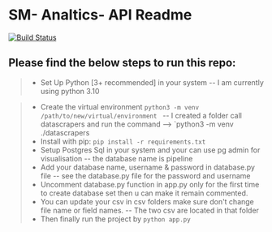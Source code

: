 
 # SM- Analtics- API Readme

[![Build Status](https://travis-ci.org/joemccann/dillinger.svg?branch=master)](https://travis-ci.org/joemccann/dillinger)

## Please find the below steps to run this repo:
> - Set Up Python [3+ recommended] in your system -- I am currently using python 3.10

>  - Create the virtual environment ```python3 -m venv /path/to/new/virtual/environment ``` -- I created a folder call datascrapers and run the command --> `python3 -m venv ./datascrapers
> - Install with pip: ```pip install -r requirements.txt```
> - Setup Postgres Sql in your system and your can use pg admin for visualisation -- the database name is pipeline
> - Add your database name, username & password in database.py file -- see the database.py file for the password and username
> - Uncomment database.py function in app.py only for the first time to create database set then u can make it remain commented.
> - You can update your csv in csv folders make sure don't change file name or field names. -- The two csv are located in that folder
> - Then finally run the project by ```python app.py ```
